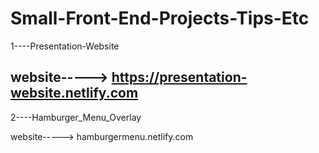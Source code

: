 # Small-Front-End-Projects-Tips-Etc
 	
  1----Presentation-Website
  
  website-----> https://presentation-website.netlify.com
  ----------------------------------------------------------------------------------
  2----Hamburger_Menu_Overlay
  
  website-----> hamburgermenu.netlify.com
  
